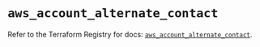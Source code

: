 # `aws_account_alternate_contact`

Refer to the Terraform Registry for docs: [`aws_account_alternate_contact`](https://registry.terraform.io/providers/hashicorp/aws/5.94.0/docs/resources/account_alternate_contact).
